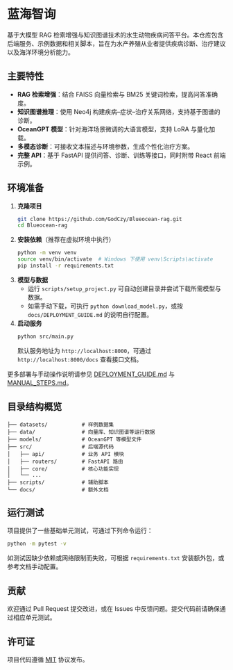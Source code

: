 # 蓝海智询

基于大模型 RAG 检索增强与知识图谱技术的水生动物疾病问答平台。本仓库包含后端服务、示例数据和相关脚本，旨在为水产养殖从业者提供疾病诊断、治疗建议以及海洋环境分析能力。

## 主要特性

- **RAG 检索增强**：结合 FAISS 向量检索与 BM25 关键词检索，提高问答准确度。
- **知识图谱推理**：使用 Neo4j 构建疾病–症状–治疗关系网络，支持基于图谱的诊断。
- **OceanGPT 模型**：针对海洋场景微调的大语言模型，支持 LoRA 与量化加载。
- **多模态诊断**：可接收文本描述与环境参数，生成个性化治疗方案。
- **完整 API**：基于 FastAPI 提供问答、诊断、训练等接口，同时附带 React 前端示例。

## 环境准备

1. **克隆项目**
   ```bash
   git clone https://github.com/GodCzy/Blueocean-rag.git
   cd Blueocean-rag
   ```
2. **安装依赖**（推荐在虚拟环境中执行）
   ```bash
   python -m venv venv
   source venv/bin/activate  # Windows 下使用 venv\Scripts\activate
   pip install -r requirements.txt
   ```
3. **模型与数据**
   - 运行 `scripts/setup_project.py` 可自动创建目录并尝试下载所需模型与数据。
   - 如需手动下载，可执行 `python download_model.py`，或按 `docs/DEPLOYMENT_GUIDE.md` 的说明自行配置。
4. **启动服务**
   ```bash
   python src/main.py
   ```
   默认服务地址为 `http://localhost:8000`，可通过 `http://localhost:8000/docs` 查看接口文档。

更多部署与手动操作说明请参见 [DEPLOYMENT_GUIDE.md](DEPLOYMENT_GUIDE.md) 与 [MANUAL_STEPS.md](MANUAL_STEPS.md)。

## 目录结构概览

```
├── datasets/           # 样例数据集
├── data/               # 向量库、知识图谱等运行数据
├── models/             # OceanGPT 等模型文件
├── src/                # 后端源代码
│   ├── api/            # 业务 API 模块
│   ├── routers/        # FastAPI 路由
│   ├── core/           # 核心功能实现
│   └── ...
├── scripts/            # 辅助脚本
└── docs/               # 额外文档
```

## 运行测试

项目提供了一些基础单元测试，可通过下列命令运行：

```bash
python -m pytest -v
```

如测试因缺少依赖或网络限制而失败，可根据 `requirements.txt` 安装额外包，或参考文档手动配置。

## 贡献

欢迎通过 Pull Request 提交改进，或在 Issues 中反馈问题。提交代码前请确保通过相应单元测试。

## 许可证

项目代码遵循 [MIT](LICENSE) 协议发布。
